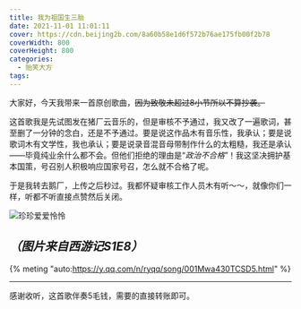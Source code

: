 ```yaml
---
title: 我为祖国生三胎
date: 2021-11-01 11:01:11
cover: https://cdn.beijing2b.com/8a60b58e1d6f572b76ae175fb00f2b78
coverWidth: 800
coverHeight: 800
categories:
  - 贻笑大方
tags:
---
```



大家好，今天我带来一首原创歌曲，~~因为致敬未超过8小节所以不算抄袭。~~
<!-- more -->
这首歌我是先试图发在猪厂云音乐的，但是审核不予通过，我又改了一遍歌词，甚至删了一分钟的念白，还是不予通过。要是说这作品木有音乐性，我承认；要是说歌词木有文学性，我也承认；要是说录音混音母带制作什么的太粗糙，我还是承认——毕竟纯业余什么都不会。但他们拒绝的理由是“*政治不合格*”！我这坚决拥护基本国策，号召别人积极响应国家号召，怎么就不合格了呢。

于是我转去鹅厂，上传之后秒过。我都怀疑审核工作人员木有听～～，就像你们一样，听都不听直接点赞然后关闭。

![珍珍爱爱怜怜](https://cdn.beijing2b.com/3ec33a4147b46f55491a19a4e83084d5)

*（图片来自西游记S1E8）*
---
{% meting "auto:https://y.qq.com/n/ryqq/song/001Mwa430TCSD5.html" %}

---

感谢收听，这首歌伴奏5毛钱，需要的直接转账即可。